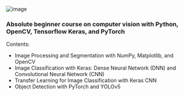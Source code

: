 ![image](https://user-images.githubusercontent.com/51282928/183243792-1e10d8ea-9017-422c-9623-1bb2d96630fc.png)

### Absolute beginner course on computer vision with Python, OpenCV, Tensorflow Keras, and PyTorch

Contents:
* Image Processing and Segmentation with NumPy, Matplotlib, and OpenCV
* Image Classification with Keras: Dense Neural Network (DNN) and Convolutional Neural Network (CNN)
* Transfer Learning for Image Classification with Keras CNN
* Object Detection with PyTorch and YOLOv5

